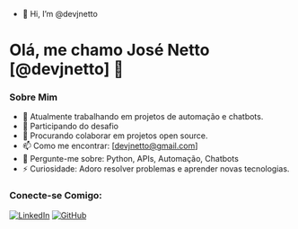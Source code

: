- 👋 Hi, I’m @devjnetto
# Olá, me chamo José Netto [@devjnetto] 👋

### Sobre Mim
- 🔭 Atualmente trabalhando em projetos de automação e chatbots.
- 🌱 Participando do desafio
- 👯 Procurando colaborar em projetos open source.
- 📫 Como me encontrar: [devjnetto@gmail.com]
- 💬 Pergunte-me sobre: Python, APIs, Automação, Chatbots
- ⚡ Curiosidade: Adoro resolver problemas e aprender novas tecnologias.

### Conecte-se Comigo:
[![LinkedIn](https://img.shields.io/badge/-LinkedIn-blue?style=flat-square&logo=Linkedin&logoColor=white&link=https://www.linkedin.com/in/seu_perfil/)](https://www.linkedin.com/in/seu_perfil/)
[![GitHub](https://img.shields.io/badge/-GitHub-black?style=flat-square&logo=github&link=https://github.com/devjnetto/)](https://github.com/devjnetto/)
